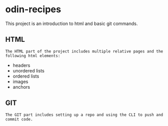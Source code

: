 # odin-recipes
This project is an introduction to html and basic git commands.
## HTML
    The HTML part of the project includes multiple relative pages and the following html elements:
- headers
- unordered lists
- ordered lists
- images
- anchors
## GIT

    The GIT part includes setting up a repo and using the CLI to push and commit code.

